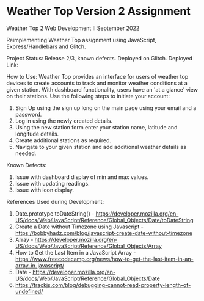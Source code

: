 Weather Top Version 2 Assignment
==============================

Weather Top 2
Web Development II 
September 2022

Reimplementing Weather Top assignment using JavaScript, Express/Handlebars and Glitch. 

Project Status: Release 2/3, known defects. Deployed on Glitch. 
Deployed Link: 

How to Use: 
Weather Top provides an interface for users of weather top devices to create accounts to track and monitor weather conditions at a given station. With dashboard functionality, users have an 'at a glance' view on their stations. Use the following steps to initiate your account: 
1. Sign Up using the sign up long on the main page using your email and a password. 
2. Log in using the newly created details. 
3. Using the new station form enter your station name, latitude and longitude details. 
4. Create additional stations as required. 
5. Navigate to your given station and add additional weather details as needed. 

Known Defects: 
1. Issue with dashboard display of min and max values. 
2. Issue with updating readings. 
3. Issue with icon display. 


References Used during Development: 
1. Date.prototype.toDateString() - https://developer.mozilla.org/en-US/docs/Web/JavaScript/Reference/Global_Objects/Date/toDateString
2. Create a Date without Timezone using Javascript - https://bobbyhadz.com/blog/javascript-create-date-without-timezone
3. Array - https://developer.mozilla.org/en-US/docs/Web/JavaScript/Reference/Global_Objects/Array
4. How to Get the Last Item in a JavaScript Array - https://www.freecodecamp.org/news/how-to-get-the-last-item-in-an-array-in-javascript/
5. Date - https://developer.mozilla.org/en-US/docs/Web/JavaScript/Reference/Global_Objects/Date
6. https://trackjs.com/blog/debugging-cannot-read-property-length-of-undefined/



